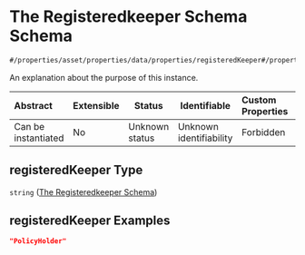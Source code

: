 # The Registeredkeeper Schema Schema

```txt
#/properties/asset/properties/data/properties/registeredKeeper#/properties/asset/properties/data/properties/registeredKeeper
```

An explanation about the purpose of this instance.


| Abstract            | Extensible | Status         | Identifiable            | Custom Properties | Additional Properties | Access Restrictions | Defined In                                                                           |
| :------------------ | ---------- | -------------- | ----------------------- | :---------------- | --------------------- | ------------------- | ------------------------------------------------------------------------------------ |
| Can be instantiated | No         | Unknown status | Unknown identifiability | Forbidden         | Allowed               | none                | [quote_schema.schema.json\*](../out/quote_schema.schema.json "open original schema") |

## registeredKeeper Type

`string` ([The Registeredkeeper Schema](quote_schema-properties-the-asset-schema-properties-the-data-schema-properties-the-registeredkeeper-schema.md))

## registeredKeeper Examples

```json
"PolicyHolder"
```
